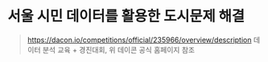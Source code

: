 # 서울 시민 데이터를 활용한 도시문제 해결

> https://dacon.io/competitions/official/235966/overview/description
> 데이터 분석 교육 + 경진대회, 위 데이콘 공식 홈페이지 참조
